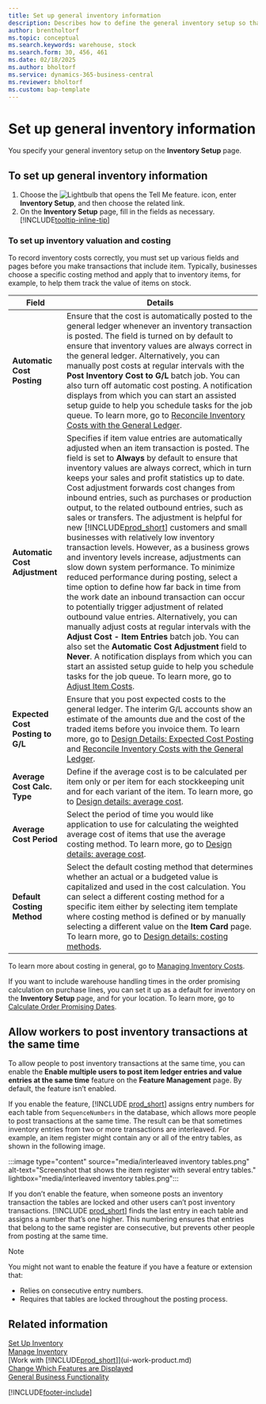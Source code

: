 ```yaml
---
title: Set up general inventory information
description: Describes how to define the general inventory setup so that you can manage your warehouse and stock.
author: brentholtorf
ms.topic: conceptual
ms.search.keywords: warehouse, stock
ms.search.form: 30, 456, 461
ms.date: 02/18/2025
ms.author: bholtorf
ms.service: dynamics-365-business-central
ms.reviewer: bholtorf
ms.custom: bap-template
---
```

# Set up general inventory information

You specify your general inventory setup on the **Inventory Setup** page.

## To set up general inventory information

1. Choose the ![Lightbulb that opens the Tell Me feature.](media/ui-search/search_small.png "Tell me what you want to do") icon, enter **Inventory Setup**, and then choose the related link.
2. On the **Inventory Setup** page, fill in the fields as necessary. [!INCLUDE[tooltip-inline-tip](includes/tooltip-inline-tip_md.md)]

### To set up inventory valuation and costing

To record inventory costs correctly, you must set up various fields and pages before you make transactions that include item. Typically, businesses choose a specific costing method and apply that to inventory items, for example, to help them track the value of items on stock.  

|**Field**|**Details**|  
|------------|-------------|
|**Automatic Cost Posting**|Ensure that the cost is automatically posted to the general ledger whenever an inventory transaction is posted. The field is turned on by default to ensure that inventory values are always correct in the general ledger. Alternatively, you can manually post costs at regular intervals with the **Post Inventory Cost to G/L** batch job. You can also turn off automatic cost posting. A notification displays from which you can start an assisted setup guide to help you schedule tasks for the job queue. To learn more, go to [Reconcile Inventory Costs with the General Ledger](finance-how-to-post-inventory-costs-to-the-general-ledger.md).|
|**Automatic Cost Adjustment**| Specifies if item value entries are automatically adjusted when an item transaction is posted. The field is set to **Always** by default to ensure that inventory values are always correct, which in turn keeps your sales and profit statistics up to date. Cost adjustment forwards cost changes from inbound entries, such as purchases or production output, to the related outbound entries, such as sales or transfers. The adjustment is helpful for new [!INCLUDE[prod_short](includes/prod_short.md)] customers and small businesses with relatively low inventory transaction levels. However, as a business grows and inventory levels increase, adjustments can slow down system performance. To minimize reduced performance during posting, select a time option to define how far back in time from the work date an inbound transaction can occur to potentially trigger adjustment of related outbound value entries. Alternatively, you can manually adjust costs at regular intervals with the **Adjust Cost - Item Entries** batch job. You can also set the **Automatic Cost Adjustment** field to **Never**. A notification displays from which you can start an assisted setup guide to help you schedule tasks for the job queue. To learn more, go to [Adjust Item Costs](inventory-how-adjust-item-costs.md).|
|**Expected Cost Posting to G/L**|Ensure that you post expected costs to the general ledger. The interim G/L accounts show an estimate of the amounts due and the cost of the traded items before you invoice them. To learn more, go to [Design Details: Expected Cost Posting](design-details-expected-cost-posting.md) and [Reconcile Inventory Costs with the General Ledger](finance-how-to-post-inventory-costs-to-the-general-ledger.md).|
|**Average Cost Calc. Type**|Define if the average cost is to be calculated per item only or per item for each stockkeeping unit and for each variant of the item. To learn more, go to [Design details: average cost](design-details-average-cost.md).|
|**Average Cost Period**|Select the period of time you would like application to use for calculating the weighted average cost of items that use the average costing method. To learn more, go to [Design details: average cost](design-details-average-cost.md).|
|**Default Costing Method**|Select the default costing method that determines whether an actual or a budgeted value is capitalized and used in the cost calculation. You can select a different costing method for a specific item either by selecting item template where costing method is defined or by manually selecting a different value on the **Item Card** page. To learn more, go to [Design details: costing methods](design-details-costing-methods.md).|

To learn more about costing in general, go to [Managing Inventory Costs](finance-manage-inventory-costs.md).  

If you want to include warehouse handling times in the order promising calculation on purchase lines, you can set it up as a default for inventory on the **Inventory Setup** page, and for your location. To learn more, go to [Calculate Order Promising Dates](sales-how-to-calculate-order-promising-dates.md).  

## Allow workers to post inventory transactions at the same time

To allow people to post inventory transactions at the same time, you can enable the **Enable multiple users to post item ledger entries and value entries at the same time** feature on the **Feature Management** page. By default, the feature isn’t enabled.

If you enable the feature, [!INCLUDE [prod_short](includes/prod_short.md)] assigns entry numbers for each table from `SequenceNumbers` in the database, which allows more people to post transactions at the same time. The result can be that sometimes inventory entries from two or more transactions are interleaved. For example, an item register might contain any or all of the entry tables, as shown in the following image.

:::image type="content" source="media/interleaved inventory tables.png" alt-text="Screenshot that shows the item register with several entry tables." lightbox="media/interleaved inventory tables.png":::

If you don’t enable the feature, when someone posts an inventory transaction the tables are locked and other users can’t post inventory transactions. [!INCLUDE [prod_short](includes/prod_short.md)] finds the last entry in each table and assigns a number that’s one higher. This numbering ensures that entries that belong to the same register are consecutive, but prevents other people from posting at the same time.

> [!NOTE]
> You might not want to enable the feature if you have a feature or extension that:
>
> - Relies on consecutive entry numbers.
> - Requires that tables are locked throughout the posting process.

## Related information

[Set Up Inventory](inventory-setup-inventory.md)  
[Manage Inventory](inventory-manage-inventory.md)  
[Work with [!INCLUDE[prod_short](includes/prod_short.md)]](ui-work-product.md)  
[Change Which Features are Displayed](ui-experiences.md)  
[General Business Functionality](ui-across-business-areas.md)  


[!INCLUDE[footer-include](includes/footer-banner.md)]
